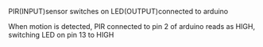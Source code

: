 PIR(INPUT)sensor switches on LED(OUTPUT)connected to arduino


When motion is detected, PIR connected to pin 2 of arduino reads as HIGH, switching LED on pin 13 to HIGH
